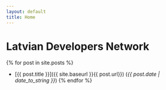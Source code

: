 ```yaml
---
layout: default
title: Home
---
```


# Latvian Developers Network

{% for post in site.posts %}
* [{{ post.title }}]({{ site.baseurl }}{{ post.url}}) (*{{ post.date | date_to_string }}*)
{% endfor %}
